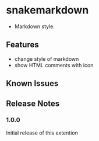 snakemarkdown
=============

- Markdown style.

## Features

- change style of markdown
- show HTML comments with icon <!-- like this -->

## Known Issues


## Release Notes

### 1.0.0

Initial release of this extention
